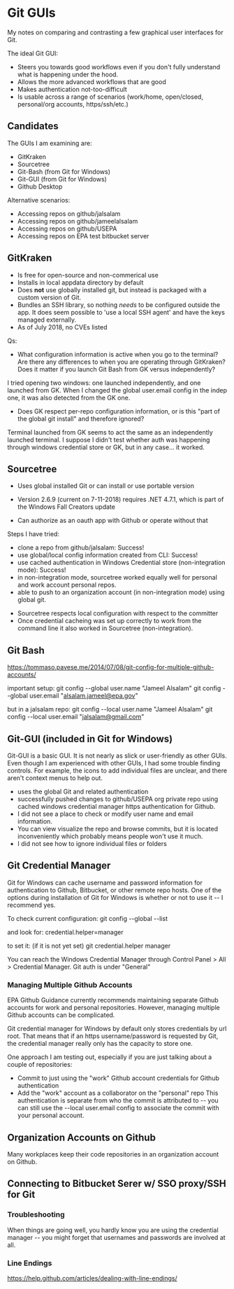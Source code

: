 
# Git GUIs
My notes on comparing and contrasting a few graphical user interfaces for Git.

The ideal Git GUI:
* Steers you towards good workflows even if you don't fully understand what is happening under the hood.
* Allows the more advanced workflows that are good
* Makes authentication not-too-difficult
* Is usable across a range of scenarios (work/home, open/closed, personal/org accounts, https/ssh/etc.)

## Candidates

The GUIs I am examining are:
* GitKraken
* Sourcetree
* Git-Bash (from Git for Windows)
* Git-GUI (from Git for Windows)
* Github Desktop

Alternative scenarios:
* Accessing repos on github/jalsalam
* Accessing repos on github/jameelalsalam
* Accessing repos on github/USEPA
* Accessing repos on EPA test bitbucket server

## GitKraken

* Is free for open-source and non-commerical use
* Installs in local appdata directory by default
* Does **not** use globally installed git, but instead is packaged with a custom version of Git.
* Bundles an SSH library, so nothing _needs_ to be configured outside the app. It does seem possible to 'use a local SSH agent' and have the keys managed externally.
* As of July 2018, no CVEs listed



Qs: 
* What configuration information is active when you go to the terminal? Are there any differences to when you are operating through GitKraken? Does it matter if you launch Git Bash from GK versus independently?

I tried opening two windows: one launched independently, and one launched from GK. When I changed the global user.email config in the indep one, it was also detected from the GK one.

* Does GK respect per-repo configuration information, or is this "part of the global git install" and therefore ignored?

Terminal launched from GK seems to act the same as an independently launched terminal. I suppose I didn't test whether auth was happening through windows credential store or GK, but in any case... it worked.


## Sourcetree

* Uses global installed Git or can install or use portable version
* Version 2.6.9 (current on 7-11-2018) requires .NET 4.7.1, which is part of the Windows Fall Creators update

* Can authorize as an oauth app with Github or operate without that

Steps I have tried:
- clone a repo from github/jalsalam: Success!
- use global/local config information created from CLI: Success!
- use cached authentication in Windows Credential store (non-integration mode): Success!
- in non-integration mode, sourcetree worked equally well for personal and work account personal repos.
- able to push to an organization account (in non-integration mode) using global git.


* Sourcetree respects local configuration with respect to the committer
* Once credential cacheing was set up correctly to work from the command line it also worked in Sourcetree (non-integration).


## Git Bash

https://tommaso.pavese.me/2014/07/08/git-config-for-multiple-github-accounts/

important setup:
git config --global user.name "Jameel Alsalam"
git config --global user.email "alsalam.jameel@epa.gov"

but in a jalsalam repo:
<within the repo>
git config --local user.name "Jameel Alsalam"
git config --local user.email "jalsalam@gmail.com"


## Git-GUI (included in Git for Windows)

Git-GUI is a basic GUI. It is not nearly as slick or user-friendly as other GUIs. Even though I am experienced with other GUIs, I had some trouble finding controls. For example, the icons to add individual files are unclear, and there aren't context menus to help out.

* uses the global Git and related authentication
* successfully pushed changes to github/USEPA org private repo using cached windows credential manager https authentication for Github.
* I did not see a place to check or modify user name and email information.
* You can view visualize the repo and browse commits, but it is located inconveniently which probably means people won't use it much.
* I did not see how to ignore individual files or folders

## Git Credential Manager

Git for Windows can cache username and password information for authentication to Github, Bitbucket, or other remote repo hosts. One of the options during installation of Git for Windows is whether or not to use it -- I recommend yes.

To check current configuration:
git config --global --list

and look for:
credential.helper=manager

to set it: (if it is not yet set)
git credential.helper manager

You can reach the Windows Credential Manager through Control Panel > All > Credential Manager. Git auth is under "General"

### Managing Multiple Github Accounts

EPA Github Guidance currently recommends maintaining separate Github accounts for work and personal repositories. However, managing multiple Github accounts can be complicated.

Git credential manager for Windows by default only stores credentials by url root. That means that if an https username/password is requested by Git, the credential manager really only has the capacity to store one.

One approach I am testing out, especially if you are just talking about a couple of repositories:
- Commit to just using the "work" Github account credentials for Github authentication
- Add the "work" account as a collaborator on the "personal" repo
This authentication is separate from who the commit is attributed to -- you can still use the --local user.email config to associate the commit with your personal account.

## Organization Accounts on Github

Many workplaces keep their code repositories in an organization account on Github. 


## Connecting to Bitbucket Serer w/ SSO proxy/SSH for Git



### Troubleshooting

When things are going well, you hardly know you are using the credential manager -- you might forget that usernames and passwords are involved at all.


### Line Endings

https://help.github.com/articles/dealing-with-line-endings/


